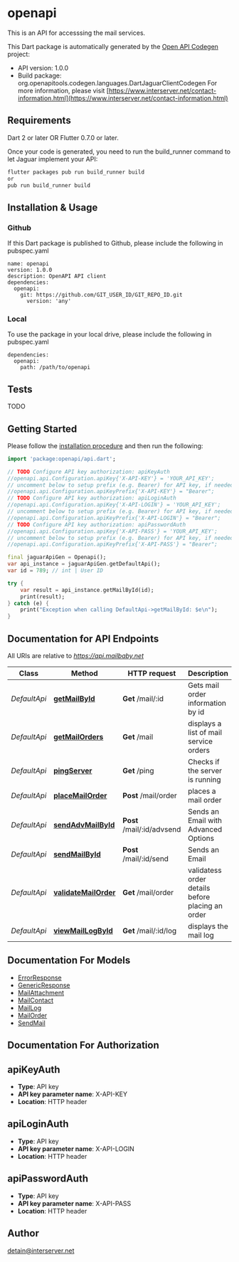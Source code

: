 # openapi
This is an API for accesssing the mail services.

This Dart package is automatically generated by the [Open API Codegen](https://github.com/OpenAPITools/openapi-generator) project:

- API version: 1.0.0
- Build package: org.openapitools.codegen.languages.DartJaguarClientCodegen
For more information, please visit [https://www.interserver.net/contact-information.html](https://www.interserver.net/contact-information.html)

## Requirements

Dart 2 or later OR Flutter 0.7.0 or later.

Once your code is generated, you need to run the build_runner command to let Jaguar implement your API:

```sh
flutter packages pub run build_runner build
or
pub run build_runner build
```

## Installation & Usage

### Github
If this Dart package is published to Github, please include the following in pubspec.yaml
```
name: openapi
version: 1.0.0
description: OpenAPI API client
dependencies:
  openapi:
    git: https://github.com/GIT_USER_ID/GIT_REPO_ID.git
      version: 'any'
```

### Local
To use the package in your local drive, please include the following in pubspec.yaml
```
dependencies:
  openapi:
    path: /path/to/openapi
```

## Tests

TODO

## Getting Started

Please follow the [installation procedure](#installation--usage) and then run the following:

```dart
import 'package:openapi/api.dart';

// TODO Configure API key authorization: apiKeyAuth
//openapi.api.Configuration.apiKey{'X-API-KEY'} = 'YOUR_API_KEY';
// uncomment below to setup prefix (e.g. Bearer) for API key, if needed
//openapi.api.Configuration.apiKeyPrefix{'X-API-KEY'} = "Bearer";
// TODO Configure API key authorization: apiLoginAuth
//openapi.api.Configuration.apiKey{'X-API-LOGIN'} = 'YOUR_API_KEY';
// uncomment below to setup prefix (e.g. Bearer) for API key, if needed
//openapi.api.Configuration.apiKeyPrefix{'X-API-LOGIN'} = "Bearer";
// TODO Configure API key authorization: apiPasswordAuth
//openapi.api.Configuration.apiKey{'X-API-PASS'} = 'YOUR_API_KEY';
// uncomment below to setup prefix (e.g. Bearer) for API key, if needed
//openapi.api.Configuration.apiKeyPrefix{'X-API-PASS'} = "Bearer";

final jaguarApiGen = Openapi();
var api_instance = jaguarApiGen.getDefaultApi();
var id = 789; // int | User ID

try {
    var result = api_instance.getMailById(id);
    print(result);
} catch (e) {
    print("Exception when calling DefaultApi->getMailById: $e\n");
}

```

## Documentation for API Endpoints

All URIs are relative to *https://api.mailbaby.net*

Class | Method | HTTP request | Description
------------ | ------------- | ------------- | -------------
*DefaultApi* | [**getMailById**](doc//DefaultApi.md#getmailbyid) | **Get** /mail/:id | Gets mail order information by id
*DefaultApi* | [**getMailOrders**](doc//DefaultApi.md#getmailorders) | **Get** /mail | displays a list of mail service orders
*DefaultApi* | [**pingServer**](doc//DefaultApi.md#pingserver) | **Get** /ping | Checks if the server is running
*DefaultApi* | [**placeMailOrder**](doc//DefaultApi.md#placemailorder) | **Post** /mail/order | places a mail order
*DefaultApi* | [**sendAdvMailById**](doc//DefaultApi.md#sendadvmailbyid) | **Post** /mail/:id/advsend | Sends an Email with Advanced Options
*DefaultApi* | [**sendMailById**](doc//DefaultApi.md#sendmailbyid) | **Post** /mail/:id/send | Sends an Email
*DefaultApi* | [**validateMailOrder**](doc//DefaultApi.md#validatemailorder) | **Get** /mail/order | validatess order details before placing an order
*DefaultApi* | [**viewMailLogById**](doc//DefaultApi.md#viewmaillogbyid) | **Get** /mail/:id/log | displays the mail log


## Documentation For Models

 - [ErrorResponse](doc//ErrorResponse.md)
 - [GenericResponse](doc//GenericResponse.md)
 - [MailAttachment](doc//MailAttachment.md)
 - [MailContact](doc//MailContact.md)
 - [MailLog](doc//MailLog.md)
 - [MailOrder](doc//MailOrder.md)
 - [SendMail](doc//SendMail.md)


## Documentation For Authorization


## apiKeyAuth

- **Type**: API key
- **API key parameter name**: X-API-KEY
- **Location**: HTTP header

## apiLoginAuth

- **Type**: API key
- **API key parameter name**: X-API-LOGIN
- **Location**: HTTP header

## apiPasswordAuth

- **Type**: API key
- **API key parameter name**: X-API-PASS
- **Location**: HTTP header


## Author

detain@interserver.net


